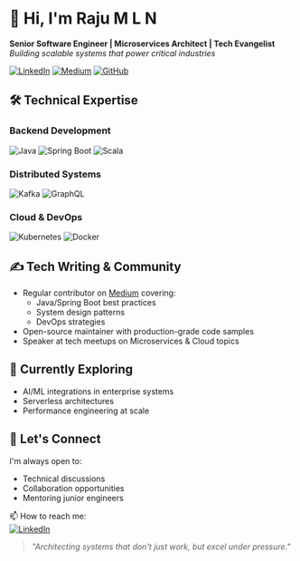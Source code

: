# 👋 Hi, I'm Raju M L N 

**Senior Software Engineer | Microservices Architect | Tech Evangelist**  
*Building scalable systems that power critical industries*

[![LinkedIn](https://img.shields.io/badge/LinkedIn-Connect-blue?style=flat&logo=linkedin)](https://www.linkedin.com/in/raju-m-l-n/)
[![Medium](https://img.shields.io/badge/Medium-Read%20Blog-black?style=flat&logo=medium)](https://medium.com/@narasimha4789)
[![GitHub](https://img.shields.io/badge/GitHub-Repositories-181717?style=flat&logo=github)](https://github.com/raju4789)

## 🛠 Technical Expertise

### Backend Development
![Java](https://img.shields.io/badge/Java-Expert-red?logo=openjdk)
![Spring Boot](https://img.shields.io/badge/Spring_Boot-Pro-brightgreen?logo=spring)
![Scala](https://img.shields.io/badge/Scala-Intermediate-red?logo=scala)

### Distributed Systems
![Kafka](https://img.shields.io/badge/Apache_Kafka-Advanced-blue?logo=apachekafka)
![GraphQL](https://img.shields.io/badge/GraphQL-Intermediate-pink?logo=graphql)

### Cloud & DevOps
![Kubernetes](https://img.shields.io/badge/Kubernetes-Advanced-blue?logo=kubernetes)
![Docker](https://img.shields.io/badge/Docker-Expert-blue?logo=docker)


## ✍️ Tech Writing & Community
- Regular contributor on [Medium](https://medium.com/@narasimha4789) covering:
  - Java/Spring Boot best practices
  - System design patterns
  - DevOps strategies
- Open-source maintainer with production-grade code samples
- Speaker at tech meetups on Microservices & Cloud topics

## 🌱 Currently Exploring
- AI/ML integrations in enterprise systems
- Serverless architectures
- Performance engineering at scale

## 💬 Let's Connect
I'm always open to:
- Technical discussions
- Collaboration opportunities
- Mentoring junior engineers

📫 How to reach me:  
[![LinkedIn](https://img.shields.io/badge/-Connect%20on%20LinkedIn-blue?style=for-the-badge&logo=linkedin)](https://www.linkedin.com/in/raju-m-l-n/)

> *"Architecting systems that don't just work, but excel under pressure."*
